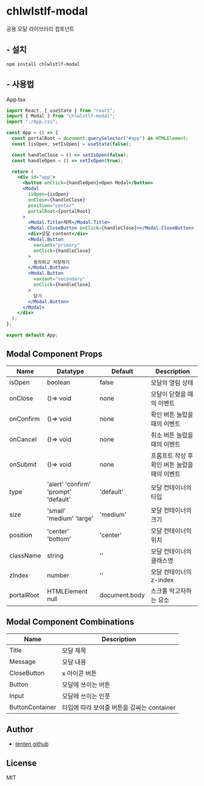 # chlwlstlf-modal

공용 모달 라이브러리 컴포넌트

## - 설치

```
npm install chlwlstlf-modal
```

## - 사용법

App.tsx

```jsx
import React, { useState } from "react";
import { Modal } from "chlwlstlf-modal";
import "./App.css";

const App = () => {
  const portalRoot = document.querySelector("#app") as HTMLElement;
  const [isOpen, setIsOpen] = useState(false);

  const handleClose = () => setIsOpen(false);
  const handleOpen = () => setIsOpen(true);

  return (
    <div id="app">
      <button onClick={handleOpen}>Open Modal</button>
      <Modal
        isOpen={isOpen}
        onClose={handleClose}
        position="center"
        portalRoot={portalRoot}
      >
        <Modal.Title>제목</Modal.Title>
        <Modal.CloseButton onClick={handleClose}></Modal.CloseButton>
        <div>모달 content</div>
        <Modal.Button
          variant="primary"
          onClick={handleClose}
        >
          동의하고 저장하기
        </Modal.Button>
        <Modal.Button
          variant="secondary"
          onClick={handleClose}
        >
          닫기
        </Modal.Button>
      </Modal>
    </div>
  );
};

export default App;

```

## Modal Component Props

| Name       | Datatype                             | Default       | Description                                   |
| ---------- | ------------------------------------ | ------------- | --------------------------------------------- |
| isOpen     | boolean                              | false         | 모달의 열림 상태                              |
| onClose    | ()=> void                            | none          | 모달이 닫혔을 때의 이벤트                     |
| onConfirm  | ()=> void                            | none          | 확인 버튼 눌렀을 때의 이벤트                  |
| onCancel   | ()=> void                            | none          | 취소 버튼 눌렀을 때의 이벤트                  |
| onSubmit   | ()=> void                            | none          | 프롬프트 작성 후 확인 버튼 눌렀을 때의 이벤트 |
| type       | 'alert' 'confirm' 'prompt' 'default' | 'default'     | 모달 컨테이너의 타입                          |
| size       | 'small' 'medium' 'large'             | 'medium'      | 모달 컨테이너의 크기                          |
| position   | 'center' 'bottom'                    | 'center'      | 모달 컨테이너의 위치                          |
| className  | string                               | ''            | 모달 컨테이너의 클래스명                      |
| zIndex     | number                               | ''            | 모달 컨테이너의 z-index                       |
| portalRoot | HTMLElement null                     | document.body | 스크롤 막고자하는 요소                        |

## Modal Component Combinations

| Name            | Description                                |
| --------------- | ------------------------------------------ |
| Title           | 모달 제목                                  |
| Message         | 모달 내용                                  |
| CloseButton     | x 아이콘 버튼                              |
| Button          | 모달에 쓰이는 버튼                         |
| Input           | 모달에 쓰이는 인풋                         |
| ButtonContainer | 타입에 따라 보여줄 버튼을 감싸는 container |

## Author

- [tenten github](https://github.com/chlwlstlf)

## License

MIT
